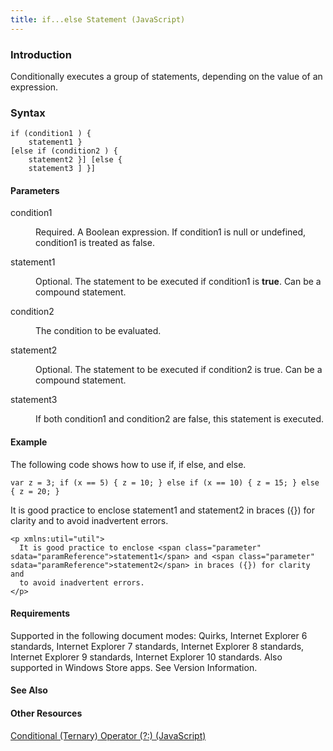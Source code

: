 ```yaml
---
title: if...else Statement (JavaScript)
---
```


### Introduction 

 Conditionally executes a group of statements, depending on the value of an expression.

### Syntax 

```
if (condition1 ) { 
	statement1 } 
[else if (condition2 ) { 
	statement2 }] [else { 
	statement3 ] }]
```

#### Parameters 

<div id="sectionSection0" class="section" name="collapseableSection" style="" expanded="true">
  <dl class="authored">
    <dt>
      <span class="parameter" sdata="paramReference" xmlns:util="util">condition1</span>
    </dt>
    <dd>
      <p xmlns:util="util">
        Required. A Boolean expression. If <span class="parameter" sdata="paramReference">condition1</span> is <span sdata="langKeyword" value="null"><span class="keyword">null</span></span> or
        <span sdata="langKeyword" value="undefined"><span class="keyword">undefined</span></span>, <span class="parameter" sdata="paramReference">condition1</span> is treated as <span sdata=
        "langKeyword" value="false"><span class="keyword">false</span></span>.
      </p>
    </dd>
    <dt>
      <span class="parameter" sdata="paramReference" xmlns:util="util">statement1</span>
    </dt>
    <dd>
      <p xmlns:util="util">
        Optional. The statement to be executed if <span class="parameter" sdata="paramReference">condition1</span> is <b>true</b>. Can be a compound statement.
      </p>
    </dd>
    <dt>
      <span class="parameter" sdata="paramReference" xmlns:util="util">condition2</span>
    </dt>
    <dd>
      <p xmlns:util="util">
        The condition to be evaluated.
      </p>
    </dd>
    <dt>
      <span class="parameter" sdata="paramReference" xmlns:util="util">statement2</span>
    </dt>
    <dd>
      <p xmlns:util="util">
        Optional. The statement to be executed if <span class="parameter" sdata="paramReference">condition2</span> is <span sdata="langKeyword" value="true"><span class="keyword">true</span></span>.
        Can be a compound statement.
      </p>
    </dd>
    <dt>
      <span class="parameter" sdata="paramReference" xmlns:util="util">statement3</span>
    </dt>
    <dd>
      <p xmlns:util="util">
        If both <span class="parameter" sdata="paramReference">condition1</span> and <span class="parameter" sdata="paramReference">condition2</span> are <span sdata="langKeyword" value=
        "false"><span class="keyword">false</span></span>, this statement is executed.
      </p>
    </dd>
  </dl>
</div>

#### Example 

<p xmlns:util="util">
  The following code shows how to use <span sdata="langKeyword" value="if"><span class="keyword">if</span></span>, <span sdata="langKeyword" value="if else"><span class="keyword">if
  else</span></span>, and <span sdata="langKeyword" value="else"><span class="keyword">else</span></span>.
</p>

```
var z = 3; if (x == 5) { z = 10; } else if (x == 10) { z = 15; } else { z = 20; }
```

<p xmlns:util="util">
  It is good practice to enclose <span class="parameter" sdata="paramReference">statement1</span> and <span class="parameter" sdata="paramReference">statement2</span> in braces ({}) for clarity and
  to avoid inadvertent errors.
</p>

```
<p xmlns:util="util">
  It is good practice to enclose <span class="parameter" sdata="paramReference">statement1</span> and <span class="parameter" sdata="paramReference">statement2</span> in braces ({}) for clarity and
  to avoid inadvertent errors.
</p>
```

#### Requirements 

<div id="requirementsTitleSection" class="section" name="collapseableSection" style="">
  <p xmlns:util="util"></p>
  <p>
    Supported in the following document modes: Quirks, Internet Explorer 6 standards, Internet Explorer 7 standards, Internet Explorer 8 standards, Internet Explorer 9 standards, Internet Explorer 10
    standards. Also supported in Windows Store apps. See Version Information.
  </p>
</div>

#### See Also 

<div id="seeAlsoSection" class="section" name="collapseableSection" style="">
  <h4 class="subHeading">
    Other Resources
  </h4>
  <div class="seeAlsoStyle">
    <span sdata="link" xmlns:util="util"><a href="7399ac32-9324-4a9a-ae76-be9c0f9df81c.htm">Conditional (Ternary) Operator (?:) (JavaScript)</a></span>
  </div>
</div>

